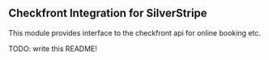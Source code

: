 Checkfront Integration for SilverStripe
---------------------------------------

This module provides interface to the checkfront api for online booking etc.

TODO: write this README!